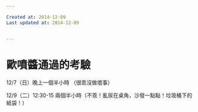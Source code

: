 ```yaml
---

Created at: 2014-12-09
Last updated at: 2014-12-09


---
```


# 歐噴醬通過的考驗


12/7（日）晚上一個半小時 （很乖沒做壞事）

12/9（二）12:30-15 兩個半小時（不乖！亂尿在桌角，沙發一點點！垃圾桶下的紙袋！）

